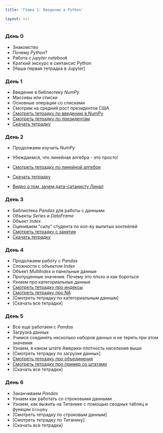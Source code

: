 ```yaml
---
title: 'Глава 1: Введение в Python'

layout: nil
---
```


### День 0

* Знакомство
* Почему _Python_?
* Работа с _jupyter notebook_
* Краткий экскурс в синтаксис Python
* [Наша первая тетрадка в Jupyter]

### День 1

* Введение в библиотеку _NumPy_
* Массивы или списки
* Основные операции со списками
* Смотрим на средний рост президентов США
* [Смотреть тетрадку по введению в NumPy](https://nbviewer.jupyter.org/github/MidiukinM/ML/blob/master/docs/notebooks/Chapter_1/view/Intro_to_numpy.ipynb)
* [Смотреть тетрадку по президентам](https://nbviewer.jupyter.org/github/MidiukinM/ML/blob/master/docs/notebooks/Chapter_1/view/ex_height.ipynb)
* [Скачать тетрадку](https://github.com/MidiukinM/ML/blob/master/docs/notebooks/Chapter_1/Day-1.zip?raw=true)


### День 2

* Продолжаем изучать _NumPy_
* Убеждаемся, что линейная алгебра - это просто!
* [Смотреть тетрадку по линейной алгебре](https://nbviewer.jupyter.org/github/MidiukinM/ML/blob/master/docs/notebooks/Chapter_1/view/linear_alg.ipynb)
* [Скачать тетрадку](https://github.com/MidiukinM/ML/blob/master/docs/notebooks/Chapter_1/Day-2.zip?raw=true)

* [Видео о том, зачем дата-сатанисту Линал](https://www.youtube.com/watch?time_continue=1&v=Or119IXozCM)


### День 3

* Библиотека _Pandas_ для работы с данными
* Объекты _Series_ и _DataFrame_
* Объект _Index_
* Оцениваем "силу" студента по кол-ву выпитых коктейлей
* [Смотреть тетрадку с занятия](https://nbviewer.jupyter.org/github/MidiukinM/ML/blob/master/docs/notebooks/Chapter_1/view/obj_in_pandas.ipynb)
* [Скачать тетрадку](https://github.com/MidiukinM/ML/blob/master/docs/notebooks/Chapter_1/Day-3.zip?raw=true)


### День 4

* Продолжаем работу с _Pandas_
* Сложности с объектом _Index_
* Объект _MultiIndex_ и панельные данные
* Пропущенные значения. Почему это плохо и как бороться
* Узнаем про категориальные данные
* [Смотреть тетрадку про индексы](https://nbviewer.jupyter.org/github/MidiukinM/ML/blob/master/docs/notebooks/Chapter_1/view/index_pandas.ipynb)
* [Смотреть тетрадку про NA](https://nbviewer.jupyter.org/github/MidiukinM/ML/blob/master/docs/notebooks/Chapter_1/view/NaN.ipynb)
* [Смотреть тетрадку по категориальным данным]
* [Скачать все тетрадки]

### День 5

* Все еще работаем с _Pandas_
* Загрузка данных
* Учимся соединять несколько наборов данных и не терять при этом значения
* Узнаем, в каком штате Америки плотность населения выше
* [Смотреть тетрадку по загрузке данных]
* [Смотреть тетрадку про объединения](https://nbviewer.jupyter.org/github/MidiukinM/ML/blob/master/docs/notebooks/Chapter_1/view/join_data.ipynb)
* [Смотреть тетрадку про пример со штатами](https://nbviewer.jupyter.org/github/MidiukinM/ML/blob/master/docs/notebooks/Chapter_1/view/ex_join.ipynb)
* [Скачать все тетрадки]

### День 6
* Заканчиваем _Pandas_
* Узнаем как работать со строковыми данными
* Узнаем, как выжить на Титанике с помощью сводных таблиц и функции `Groupby`
* [Смотреть тетрадку по строковым данным]
* [Смотреть тетрадку по Титанику]
* [Скачать все тетрадки]
